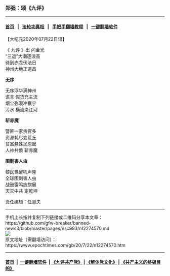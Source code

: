 ### 郑强：颂《九评》
------------------------

#### [首页](https://github.com/gfw-breaker/banned-news3/blob/master/README.md) &nbsp;&nbsp;|&nbsp;&nbsp; [法轮功真相](https://github.com/begood0513/basic/blob/master/README.md)  &nbsp;&nbsp;|&nbsp;&nbsp; [手把手翻墙教程](https://github.com/gfw-breaker/guides/wiki)  &nbsp;&nbsp;|&nbsp;&nbsp; [一键翻墙软件](https://github.com/gfw-breaker/nogfw/blob/master/README.md)  



<div><p>
 【大纪元2020年07月22日讯】
</p>
<p>
 《
 <ok href="https://www.epochtimes.com/gb/tag/%E4%B9%9D%E8%AF%84.html">
  九评
 </ok>
 》出 闪金光
 <br/>
 “三退”大潮逐浪高
 <br/>
 待到赤龙伏法日
 <br/>
 神州大地正道昌
</p>
<p>
 <strong>
  无序
 </strong>
</p>
<p>
 无序浮华满神州
 <br/>
 <ok href="https://www.epochtimes.com/gb/tag/%E8%B0%8E%E8%A8%80.html">
  谎言
 </ok>
 假货充主流
 <br/>
 烟尘弥漫冲寰宇
 <br/>
 <ok href="https://www.epochtimes.com/gb/tag/%E6%B1%A1%E6%B0%B4.html">
  污水
 </ok>
 横流染江河
</p>
<p>
 <strong>
  斩赤魔
 </strong>
</p>
<p>
 警匪一家贪官多
 <br/>
 资源耗尽变荒丘
 <br/>
 贫富悬殊民怨起
 <br/>
 <ok href="https://www.epochtimes.com/gb/tag/%E4%BA%BA%E7%A5%9E%E5%85%B1%E6%84%A4.html">
  人神共愤
 </ok>
 斩赤魔
</p>
<p>
 <strong>
  围剿害人虫
 </strong>
</p>
<p>
 黎民觉醒吼声隆
 <br/>
 全球围剿害人虫
 <br/>
 战鼓雷鸣旌旗展
 <br/>
 <ok href="https://www.epochtimes.com/gb/tag/%E5%A4%A9%E7%81%AD%E4%B8%AD%E5%85%B1.html">
  天灭中共
 </ok>
 定乾坤
</p>
<p>
 责任编辑：任慧夫
</p>
</div>
<hr/>
手机上长按并复制下列链接或二维码分享本文章：<br/>
https://github.com/gfw-breaker/banned-news3/blob/master/pages/nsc993/n12274570.md <br/>
<a href='https://github.com/gfw-breaker/banned-news3/blob/master/pages/nsc993/n12274570.md'><img src='https://github.com/gfw-breaker/banned-news3/blob/master/pages/nsc993/n12274570.md.png'/></a> <br/>
原文地址（需翻墙访问）：https://www.epochtimes.com/gb/20/7/22/n12274570.htm


------------------------
#### [首页](https://github.com/gfw-breaker/banned-news3/blob/master/README.md) &nbsp;|&nbsp; [一键翻墙软件](https://github.com/gfw-breaker/nogfw/blob/master/README.md) &nbsp;| [《九评共产党》](https://github.com/gfw-breaker/9ping.md/blob/master/README.md#九评之一评共产党是什么) | [《解体党文化》](https://github.com/gfw-breaker/jtdwh.md/blob/master/README.md) | [《共产主义的终极目的》](https://github.com/gfw-breaker/gczydzjmd.md/blob/master/README.md)


<img src='http://gfw-breaker.win/banned-news3/pages/nsc993/n12274570.md' width='0px' height='0px'/>